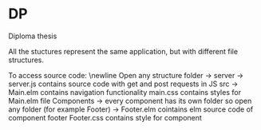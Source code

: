 # DP
 Diploma thesis


All the stuctures represent the same application, but with different file structures.

To access source code: \newline
	Open any structure folder ->
		server ->
			server.js contains source code with get and post requests in JS
		src ->
			Main.elm contains navigation functionality
			main.css contains styles for Main.elm file
			Components ->
				every component has its own folder so open any folder (for example Footer) ->
					Footer.elm cointains elm source code of component footer
					Footer.css contains style for component
